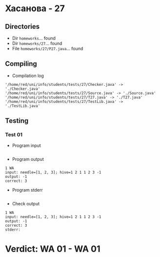 # Хасанова - 27
## Directories
- Dir `homeworks`... found
- Dir `homeworks/27`... found
- File `homeworks/27/P27.java`... found
## Compiling
- Compilation log
```
'/home/red/uni/info/students/tests/27/Checker.java' -> './Checker.java'
'/home/red/uni/info/students/tests/27/Source.java' -> './Source.java'
'/home/red/uni/info/students/tests/27/T27.java' -> './T27.java'
'/home/red/uni/info/students/tests/27/TestLib.java' -> './TestLib.java'

```
## Testing
### Test 01
- Program input
```

```
- Program output
```
1 WA
input: needle=[1, 2, 3]; hive=1 2 1 1 2 3 -1
output: -1
correct: 3

```
- Program stderr
```

```
- Check output
```
1 WA
input: needle=[1, 2, 3]; hive=1 2 1 1 2 3 -1
output: -1
correct: 3
stderr:

```
# Verdict: **WA 01** - WA 01
